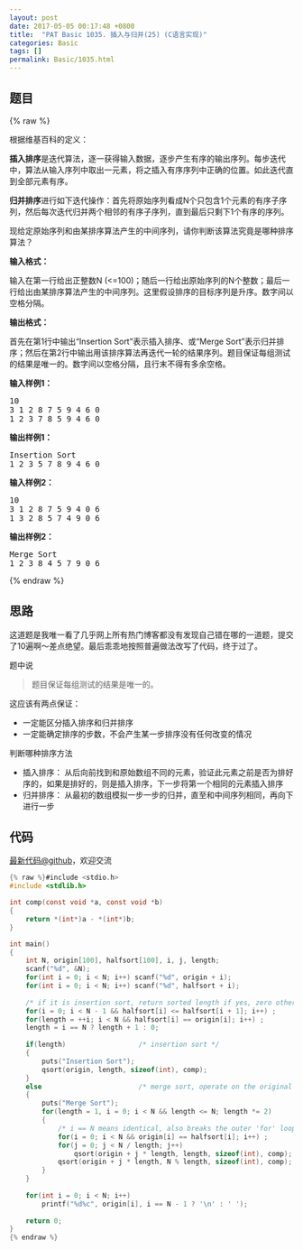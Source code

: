 ```yaml
---
layout: post
date: 2017-05-05 00:17:48 +0800
title:  "PAT Basic 1035. 插入与归并(25) (C语言实现)"
categories: Basic
tags: []
permalink: Basic/1035.html
---
```


## 题目

{% raw %}<div id="problemContent">
<p>根据维基百科的定义：</p>
<p><b>插入排序</b>是迭代算法，逐一获得输入数据，逐步产生有序的输出序列。每步迭代中，算法从输入序列中取出一元素，将之插入有序序列中正确的位置。如此迭代直到全部元素有序。</p>
<p>
<b>归并排序</b>进行如下迭代操作：首先将原始序列看成N个只包含1个元素的有序子序列，然后每次迭代归并两个相邻的有序子序列，直到最后只剩下1个有序的序列。</p>
<p>现给定原始序列和由某排序算法产生的中间序列，请你判断该算法究竟是哪种排序算法？</p>
<p><b>
输入格式：
</b></p>
<p>
输入在第一行给出正整数N (&lt;=100)；随后一行给出原始序列的N个整数；最后一行给出由某排序算法产生的中间序列。这里假设排序的目标序列是升序。数字间以空格分隔。
</p>
<p><b>
输出格式：
</b></p>
首先在第1行中输出“Insertion Sort”表示插入排序、或“Merge Sort”表示归并排序；然后在第2行中输出用该排序算法再迭代一轮的结果序列。题目保证每组测试的结果是唯一的。数字间以空格分隔，且行末不得有多余空格。
<p>
</p>
<b>输入样例1：</b><pre>
10
3 1 2 8 7 5 9 4 6 0
1 2 3 7 8 5 9 4 6 0
</pre>
<b>输出样例1：</b><pre>
Insertion Sort
1 2 3 5 7 8 9 4 6 0
</pre>
<b>输入样例2：</b><pre>
10
3 1 2 8 7 5 9 4 0 6
1 3 2 8 5 7 4 9 0 6
</pre>
<b>输出样例2：</b><pre>
Merge Sort
1 2 3 8 4 5 7 9 0 6
</pre>
</div>{% endraw %}

## 思路

这道题是我唯一看了几乎网上所有热门博客都没有发现自己错在哪的一道题，提交了10遍啊～差点绝望。最后乖乖地按照普遍做法改写了代码，终于过了。

题中说
> 题目保证每组测试的结果是唯一的。

这应该有两点保证：
- 一定能区分插入排序和归并排序
- 一定能确定排序的步数，不会产生某一步排序没有任何改变的情况

判断哪种排序方法
- 插入排序：
从后向前找到和原始数组不同的元素，验证此元素之前是否为排好序的，如果是排好的，则是插入排序，下一步将第一个相同的元素插入排序
- 归并排序：
从最初的数组模拟一步一步的归并，直至和中间序列相同，再向下进行一步

## 代码

[最新代码@github](https://github.com/OliverLew/PAT/blob/master/PATBasic/1035.c)，欢迎交流
```c
{% raw %}#include <stdio.h>
#include <stdlib.h>

int comp(const void *a, const void *b)
{ 
    return *(int*)a - *(int*)b;
}

int main()
{
    int N, origin[100], halfsort[100], i, j, length;
    scanf("%d", &N);
    for(int i = 0; i < N; i++) scanf("%d", origin + i);
    for(int i = 0; i < N; i++) scanf("%d", halfsort + i);
    
    /* if it is insertion sort, return sorted length if yes, zero otherwise */
    for(i = 0; i < N - 1 && halfsort[i] <= halfsort[i + 1]; i++) ;
    for(length = ++i; i < N && halfsort[i] == origin[i]; i++) ;
    length = i == N ? length + 1 : 0;
    
    if(length)                  /* insertion sort */
    {
        puts("Insertion Sort");
        qsort(origin, length, sizeof(int), comp);
    }
    else                        /* merge sort, operate on the original array */
    {
        puts("Merge Sort");
        for(length = 1, i = 0; i < N && length <= N; length *= 2)
        {
            /* i == N means identical, also breaks the outer 'for' loop */
            for(i = 0; i < N && origin[i] == halfsort[i]; i++) ; 
            for(j = 0; j < N / length; j++)
                qsort(origin + j * length, length, sizeof(int), comp);
            qsort(origin + j * length, N % length, sizeof(int), comp);
        }
    }
    
    for(int i = 0; i < N; i++) 
        printf("%d%c", origin[i], i == N - 1 ? '\n' : ' ');
    
    return 0;
}
{% endraw %}
```